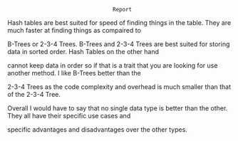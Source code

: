                                      Report

   Hash tables are best suited for speed of finding things in the table.  They are much faster at finding things as compaired to 

B-Trees or 2-3-4 Trees.  B-Trees and 2-3-4 Trees are best suited for storing data in sorted order.  Hash Tables on the other hand 

cannot keep data in order so if that is a trait that you are looking for use another method.  I like B-Trees better than the

2-3-4 Trees as the code complexity and overhead is much smaller than that of the 2-3-4 Tree.
  
   Overall I would have to say that no single data type is better than the other.  They all have their specific use cases and 

specific advantages and disadvantages over the other types.
